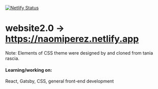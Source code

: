 [![Netlify Status](https://api.netlify.com/api/v1/badges/83b81bcb-e4bb-4846-a6c2-2657b89fcc0c/deploy-status)](https://app.netlify.com/sites/naomiperez/deploys)
# website2.0 -> https://naomiperez.netlify.app
Note: Elements of CSS theme were designed by and cloned from tania rascia.

<h4>Learning/working on:</h4> React, Gatsby, CSS, general front-end development
